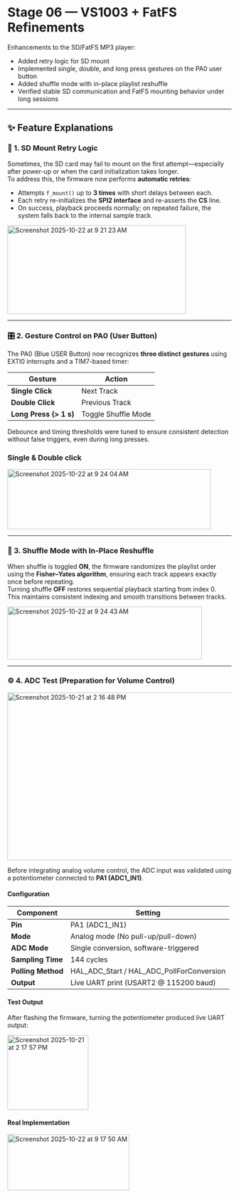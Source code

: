# Stage 06 — VS1003 + FatFS Refinements

Enhancements to the SD/FatFS MP3 player:

- Added retry logic for SD mount  
- Implemented single, double, and long press gestures on the PA0 user button  
- Added shuffle mode with in-place playlist reshuffle  
- Verified stable SD communication and FatFS mounting behavior under long sessions  

---

## ✨ Feature Explanations

### 🧩 1. SD Mount Retry Logic
Sometimes, the SD card may fail to mount on the first attempt—especially after power-up or when the card initialization takes longer.  
To address this, the firmware now performs **automatic retries**:
- Attempts `f_mount()` up to **3 times** with short delays between each.
- Each retry re-initializes the **SPI2 interface** and re-asserts the **CS** line.
- On success, playback proceeds normally; on repeated failure, the system falls back to the internal sample track.

<img width="401" height="199" alt="Screenshot 2025-10-22 at 9 21 23 AM" src="https://github.com/user-attachments/assets/c40f0935-90bc-4356-ad2f-75e61aafd500" />

---

### 🎛️ 2. Gesture Control on PA0 (User Button)
The PA0 (Blue USER Button) now recognizes **three distinct gestures** using EXTI0 interrupts and a TIM7-based timer:

| Gesture | Action |
|----------|--------|
| **Single Click** | Next Track |
| **Double Click** | Previous Track |
| **Long Press (> 1 s)** | Toggle Shuffle Mode |

Debounce and timing thresholds were tuned to ensure consistent detection without false triggers, even during long presses.

### Single & Double click

<img width="457" height="135" alt="Screenshot 2025-10-22 at 9 24 04 AM" src="https://github.com/user-attachments/assets/7244d866-6e6d-4ee5-962b-e09d0d4a8d47" />

---

### 🔀 3. Shuffle Mode with In-Place Reshuffle
When shuffle is toggled **ON**, the firmware randomizes the playlist order using the **Fisher–Yates algorithm**, ensuring each track appears exactly once before repeating.  
Turning shuffle **OFF** restores sequential playback starting from index 0.  
This maintains consistent indexing and smooth transitions between tracks.

<img width="437" height="119" alt="Screenshot 2025-10-22 at 9 24 43 AM" src="https://github.com/user-attachments/assets/76a809c4-32ac-473f-b42a-3c3a94270d48" />

---

### ⚙️ 4. ADC Test (Preparation for Volume Control)

<img width="536" height="377" alt="Screenshot 2025-10-21 at 2 16 48 PM" src="https://github.com/user-attachments/assets/15e1fcf4-92ff-46ca-8822-97f920ee55a1" />

Before integrating analog volume control, the ADC input was validated using a potentiometer connected to **PA1 (ADC1_IN1)**.

#### Configuration

| Component | Setting |
|------------|----------|
| **Pin** | PA1 (ADC1_IN1) |
| **Mode** | Analog mode (No pull-up/pull-down) |
| **ADC Mode** | Single conversion, software-triggered |
| **Sampling Time** | 144 cycles |
| **Polling Method** | HAL_ADC_Start / HAL_ADC_PollForConversion |
| **Output** | Live UART print (USART2 @ 115200 baud) |

#### Test Output
After flashing the firmware, turning the potentiometer produced live UART output:

<img width="182" height="168" alt="Screenshot 2025-10-21 at 2 17 57 PM" src="https://github.com/user-attachments/assets/7dea0294-ed0e-4bda-b2cf-117876d952d4" />

#### Real Implementation

<img width="274" height="126" alt="Screenshot 2025-10-22 at 9 17 50 AM" src="https://github.com/user-attachments/assets/f7893d08-3051-4709-a5c0-4b55fc8e0598" />

